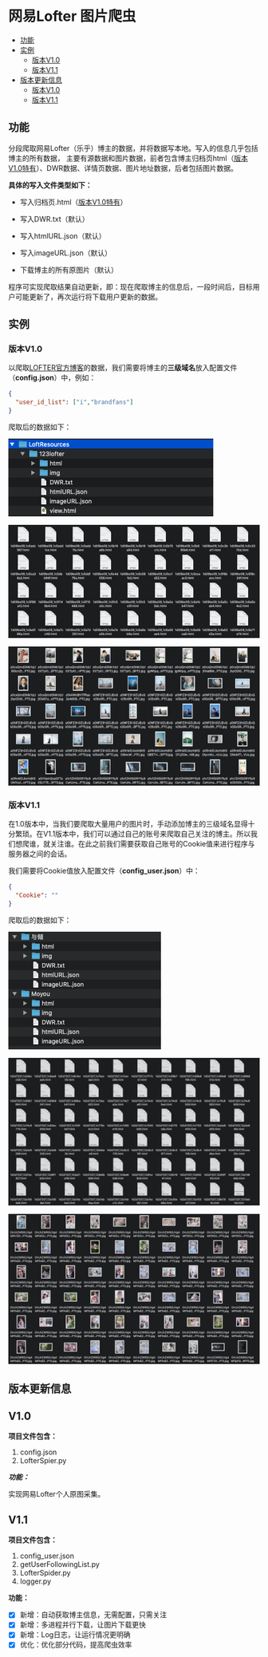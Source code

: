 # 网易Lofter 图片爬虫
* [功能](##功能)
* [实例](##实例)
  * [版本V1.0](###版本V1.0)
  * [版本V1.1](###版本V1.1)
* [版本更新信息](##版本更新信息)
  * [版本V1.0](###版本V1.0)
  * [版本V1.1](###版本V1.1)
## 功能

分段爬取网易Lofter（乐乎）博主的数据，并将数据写本地。写入的信息几乎包括博主的所有数据， 主要有源数据和图片数据，前者包含博主归档页html（[版本V1.0特有](https://github.com/jkfaner/LofterSpider/tree/master/LofterSpiderV1.0)）、DWR数据、详情页数据、图片地址数据，后者包括图片数据。

**具体的写入文件类型如下：**

- 写入归档页.html（[版本V1.0特有](https://github.com/jkfaner/LofterSpider/tree/master/LofterSpiderV1.0)）

- 写入DWR.txt（默认）
- 写入htmlURL.json（默认）
- 写入imageURL.json（默认）
- 下载博主的所有原图片（默认）

程序可实现爬取结果自动更新，即：现在爬取博主的信息后，一段时间后，目标用户可能更新了，再次运行将下载用户更新的数据。

## 实例

### 版本V1.0

以爬取[LOFTER官方博客](http://i.lofter.com/)的数据，我们需要将博主的**三级域名**放入配置文件（**config.json**）中，例如：

```json
{
  "user_id_list": ["i","brandfans"]
}
```

爬取后的数据如下：

![](https://github.com/jkfaner/img-folder/blob/master/LofterSpider/tree.png)

![](https://github.com/jkfaner/img-folder/blob/master/LofterSpider/html.png)

![](https://github.com/jkfaner/img-folder/blob/master/LofterSpider/image.png)

### 版本V1.1

在1.0版本中，当我们要爬取大量用户的图片时，手动添加博主的三级域名显得十分繁琐。在V1.1版本中，我们可以通过自己的账号来爬取自己关注的博主。所以我们想爬谁，就关注谁。在此之前我们需要获取自己账号的Cookie值来进行程序与服务器之间的会话。

我们需要将Cookie值放入配置文件（**config_user.json**）中：

```json
{
  "Cookie": ""
}
```

爬取后的数据如下：

![](https://github.com/jkfaner/img-folder/blob/master/LofterSpider/treeV1.1.png)

![](https://github.com/jkfaner/img-folder/blob/master/LofterSpider/htmlV1.1.png)

![](https://github.com/jkfaner/img-folder/blob/master/LofterSpider/imageV1.1.png)

## 版本更新信息

## V1.0

**项目文件包含：**

1. config.json
2. LofterSpier.py

***功能：***

实现网易Lofter个人原图采集。



## V1.1

**项目文件包含：**

1. config_user.json
2. getUserFollowingList.py
3. LofterSpider.py
4. logger.py

**功能：**

- [x] 新增：自动获取博主信息，无需配置，只需关注
- [x] 新增：多进程并行下载，让图片下载更快
- [x] 新增：Log日志，让运行情况更明确
- [x] 优化：优化部分代码，提高爬虫效率